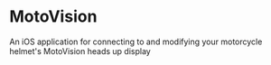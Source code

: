 # MotoVision
An iOS application for connecting to and modifying your motorcycle helmet's MotoVision heads up display
